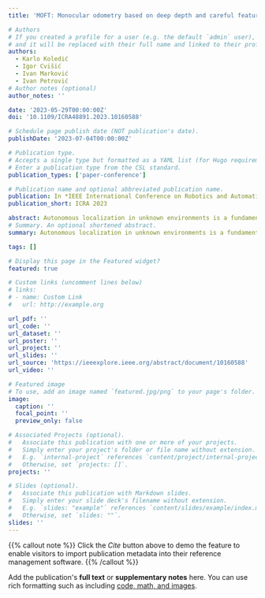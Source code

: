 ```yaml
---
title: 'MOFT: Monocular odometry based on deep depth and careful feature selection and tracking'

# Authors
# If you created a profile for a user (e.g. the default `admin` user), write the username (folder name) here
# and it will be replaced with their full name and linked to their profile.
authors:
  - Karlo Koledić
  - Igor Cvišić
  - Ivan Marković
  - Ivan Petrović
# Author notes (optional)
author_notes: ''

date: '2023-05-29T00:00:00Z'
doi: '10.1109/ICRA48891.2023.10160588'

# Schedule page publish date (NOT publication's date).
publishDate: '2023-07-04T00:00:00Z'

# Publication type.
# Accepts a single type but formatted as a YAML list (for Hugo requirements).
# Enter a publication type from the CSL standard.
publication_types: ['paper-conference']

# Publication name and optional abbreviated publication name.
publication: In *IEEE International Conference on Robotics and Automation* (ICRA 2023)
publication_short: ICRA 2023

abstract: Autonomous localization in unknown environments is a fundamental problem in many emerging fields and the monocular visual approach offers many advantages, due to being a rich source of information and avoiding comparatively more complicated setups and multisensor calibration. Deep learning opened new venues for monocular odometry yielding not only end-to-end approaches but also hybrid methods combining the well studied geometry with specific deep components. In this paper we propose a monocular odometry that leverages deep depth within a feature based geometrical framework yielding a lightweight frame-to-frame approach with metrically scaled trajectories and state-of-the-art accuracy. The front-end is based on a multihypothesis matcher with perspective correction coupled with deep depth predictions that enables careful feature selection and tracking; especially of ground plane features that are suitable for translation estimation. The back-end is based on point-to-epipolar line minimization for rotation and unit translation estimation, followed by deep depth aided reprojection error minimization for metrically correct translation estimation. Furthermore, we also present a domain shift adaptation approach that allows for generalization over different camera intrinsic and extrinsic setups. The proposed approach is evaluated on the KITTI and KITTI-360 datasets, showing competitive results and in most cases outperforming other state-of-the-art stereo and monocular methods.
# Summary. An optional shortened abstract.
summary: Autonomous localization in unknown environments is a fundamental problem in many emerging fields and the monocular visual approach offers many advantages, due to being a rich source of information and avoiding comparatively more complicated setups and multisensor calibration. Deep learning opened new venues for monocular odometry yielding not only end-to-end approaches but also hybrid methods combining the well studied geometry with specific deep components. In this paper we propose a monocular odometry that leverages deep depth within a feature based geometrical framework yielding a lightweight frame-to-frame approach with metrically scaled trajectories and state-of-the-art accuracy. The front-end is based on a multihypothesis matcher with perspective correction coupled with deep depth predictions that enables careful feature selection and tracking; especially of ground plane features that are suitable for translation estimation. The back-end is based on point-to-epipolar line minimization for rotation and unit translation estimation, followed by deep depth aided reprojection error minimization for metrically correct translation estimation. Furthermore, we also present a domain shift adaptation approach that allows for generalization over different camera intrinsic and extrinsic setups. The proposed approach is evaluated on the KITTI and KITTI-360 datasets, showing competitive results and in most cases outperforming other state-of-the-art stereo and monocular methods.

tags: []

# Display this page in the Featured widget?
featured: true

# Custom links (uncomment lines below)
# links:
# - name: Custom Link
#   url: http://example.org

url_pdf: ''
url_code: ''
url_dataset: ''
url_poster: ''
url_project: ''
url_slides: ''
url_source: 'https://ieeexplore.ieee.org/abstract/document/10160588'
url_video: ''

# Featured image
# To use, add an image named `featured.jpg/png` to your page's folder.
image:
  caption: ''
  focal_point: ''
  preview_only: false

# Associated Projects (optional).
#   Associate this publication with one or more of your projects.
#   Simply enter your project's folder or file name without extension.
#   E.g. `internal-project` references `content/project/internal-project/index.md`.
#   Otherwise, set `projects: []`.
projects: ''

# Slides (optional).
#   Associate this publication with Markdown slides.
#   Simply enter your slide deck's filename without extension.
#   E.g. `slides: "example"` references `content/slides/example/index.md`.
#   Otherwise, set `slides: ""`.
slides: ''
---
```


{{% callout note %}}
Click the _Cite_ button above to demo the feature to enable visitors to import publication metadata into their reference management software.
{{% /callout %}}


Add the publication's **full text** or **supplementary notes** here. You can use rich formatting such as including [code, math, and images](https://docs.hugoblox.com/content/writing-markdown-latex/).
